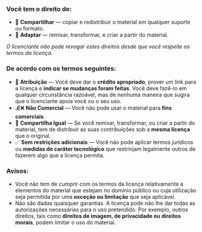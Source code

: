### Você tem o direito de:

* 🔄 **Compartilhar** — copiar e redistribuir o material em qualquer suporte ou formato.
* 🔧 **Adaptar** — remixar, transformar, e criar a partir do material.

*O licenciante não pode revogar estes direitos desde que você respeite os termos da licença.*

### De acordo com os termos seguintes:

* 👤 **Atribuição** — Você deve dar o **crédito apropriado**, prover um link para a licença e **indicar se mudanças foram feitas**. Você deve fazê-lo em qualquer circunstância razoável, mas de nenhuma maneira que sugira que o licenciante apoia você ou o seu uso.
* 💰❌ **Não Comercial** — Você não pode usar o material para **fins comerciais**.
* 🤝 **Compartilha Igual** — Se você remixar, transformar, ou criar a partir do material, tem de distribuir as suas contribuições sob a **mesma licença** que o original.
* ✅ **Sem restrições adicionais** — Você não pode aplicar termos jurídicos ou **medidas de caráter tecnológico** que restrinjam legalmente outros de fazerem algo que a licença permita.

### Avisos:

* Você não tem de cumprir com os termos da licença relativamente a elementos do material que estejam no domínio público ou cuja utilização seja permitida por uma **exceção ou limitação** que seja aplicável.
* Não são dadas quaisquer garantias. A licença pode não lhe dar todas as autorizações necessárias para o uso pretendido. Por exemplo, outros direitos, tais como **direitos de imagem, de privacidade ou direitos morais**, podem limitar o uso do material.
